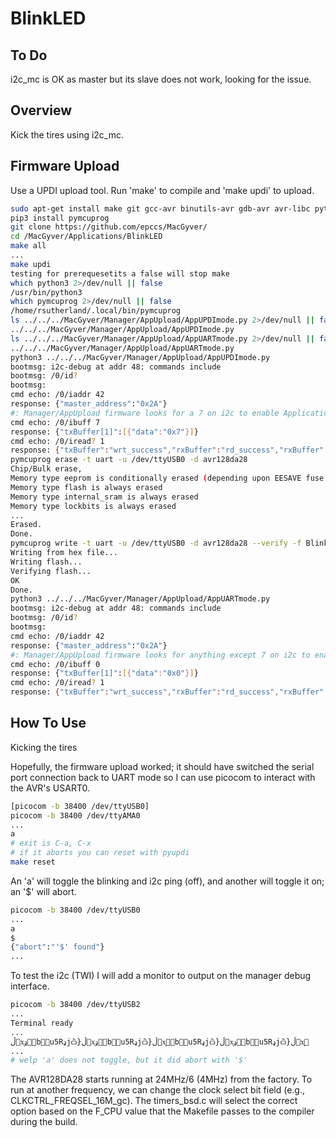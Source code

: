 # BlinkLED

## To Do

i2c_mc is OK as master but its slave does not work, looking for the issue.

## Overview

Kick the tires using i2c_mc.

## Firmware Upload

Use a UPDI upload tool. Run 'make' to compile and 'make updi' to upload.

```bash
sudo apt-get install make git gcc-avr binutils-avr gdb-avr avr-libc python3-pip
pip3 install pymcuprog
git clone https://github.com/epccs/MacGyver/
cd /MacGyver/Applications/BlinkLED
make all
...
make updi
testing for prerequesetits a false will stop make
which python3 2>/dev/null || false
/usr/bin/python3
which pymcuprog 2>/dev/null || false
/home/rsutherland/.local/bin/pymcuprog
ls ../../../MacGyver/Manager/AppUpload/AppUPDImode.py 2>/dev/null || false
../../../MacGyver/Manager/AppUpload/AppUPDImode.py
ls ../../../MacGyver/Manager/AppUpload/AppUARTmode.py 2>/dev/null || false
../../../MacGyver/Manager/AppUpload/AppUARTmode.py
python3 ../../../MacGyver/Manager/AppUpload/AppUPDImode.py
bootmsg: i2c-debug at addr 48: commands include
bootmsg: /0/id?
bootmsg: 
cmd echo: /0/iaddr 42
response: {"master_address":"0x2A"}
#: Manager/AppUpload firmware looks for a 7 on i2c to enable Application UPID mode
cmd echo: /0/ibuff 7
response: {"txBuffer[1]":[{"data":"0x7"}]}
cmd echo: /0/iread? 1
response: {"txBuffer":"wrt_success","rxBuffer":"rd_success","rxBuffer":[{"data":"0x7"}]}
pymcuprog erase -t uart -u /dev/ttyUSB0 -d avr128da28
Chip/Bulk erase,
Memory type eeprom is conditionally erased (depending upon EESAVE fuse setting)
Memory type flash is always erased
Memory type internal_sram is always erased
Memory type lockbits is always erased
...
Erased.
Done.
pymcuprog write -t uart -u /dev/ttyUSB0 -d avr128da28 --verify -f BlinkLED.hex
Writing from hex file...
Writing flash...
Verifying flash...
OK
Done.
python3 ../../../MacGyver/Manager/AppUpload/AppUARTmode.py
bootmsg: i2c-debug at addr 48: commands include
bootmsg: /0/id?
bootmsg: 
cmd echo: /0/iaddr 42
response: {"master_address":"0x2A"}
#: Manager/AppUpload firmware looks for anything except 7 on i2c to enable Application UART mode
cmd echo: /0/ibuff 0
response: {"txBuffer[1]":[{"data":"0x0"}]}
cmd echo: /0/iread? 1
response: {"txBuffer":"wrt_success","rxBuffer":"rd_success","rxBuffer":[{"data":"0x0"}]}
```

## How To Use

Kicking the tires

Hopefully, the firmware upload worked; it should have switched the serial port connection back to UART mode so I can use picocom to interact with the AVR's USART0.

```bash
[picocom -b 38400 /dev/ttyUSB0]
picocom -b 38400 /dev/ttyAMA0
...
a
# exit is C-a, C-x
# if it aborts you can reset with pyupdi
make reset
```

An 'a' will toggle the blinking and i2c ping (off), and another will toggle it on; an '$' will abort.

```bash
picocom -b 38400 /dev/ttyUSB0
...
a
$
{"abort":"'$' found"}
...
```

To test the i2c (TWI) I will add a monitor to output on the manager debug interface.

```bash
picocom -b 38400 /dev/ttyUSB2
...
Terminal ready
...
ڵх͉ډbu5Rډjѽ}ڵх͉ډbu5Rډjѽ}ڵх͉bu5Rډjѽ}ڵх͉ډbu5Rډjѽ}ڵх͉
...
# welp 'a' does not toggle, but it did abort with '$'
```

The AVR128DA28 starts running at 24MHz/6 (4MHz) from the factory. To run at another frequency, we can change the clock select bit field (e.g., CLKCTRL_FREQSEL_16M_gc). The timers_bsd.c will select the correct option based on the F_CPU value that the Makefile passes to the compiler during the build.
